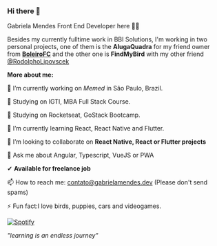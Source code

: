 ### Hi there 👋
Gabriela Mendes Front End Developer here 🙋‍♀️

Besides my currently fulltime work in BBI Solutions, I'm working in two personal projects, one of them is the **AlugaQuadra** for my friend owner from **[BoleiroFC](https://www.boleirofc.com.br/public/)** and the other one is **FindMyBird** with my other friend [@RodolphoLipovscek](https://github.com/rlipovscek)

**More about me:**

🔭 I’m currently working on *Memed* in São Paulo, Brazil.

📖 Studying on IGTI, MBA Full Stack Course.

📖 Studying on Rocketseat, GoStack Bootcamp.

🌱 I’m currently learning React, React Native and Flutter.

👯 I’m looking to collaborate on **React Native, React or Flutter projects**

💬 Ask me about Angular, Typescript, VueJS or PWA

✔ **Available for freelance job**

📫 How to reach me: contato@gabrielamendes.dev (Please don't send spams)

⚡ Fun fact:I love birds, puppies, cars and videogames.

[![Spotify](https://<vercel-domain>.vercel.app/api/spotify)](https://open.spotify.com/user/kappyh)

*"learning is an endless journey"*
